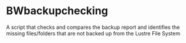 # BWbackupchecking
A script that checks and compares the backup report and identifies the missing files/folders that are not backed up from the Lustre File System

